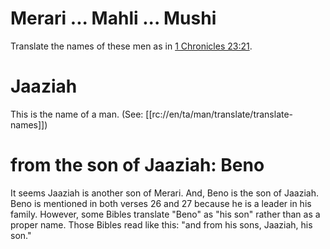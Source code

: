 # Merari ... Mahli ... Mushi

Translate the names of these men as in [1 Chronicles 23:21](../23/21.md).

# Jaaziah

This is the name of a man. (See: [[rc://en/ta/man/translate/translate-names]])

# from the son of Jaaziah: Beno

It seems Jaaziah is another son of Merari. And, Beno is the son of Jaaziah. Beno is mentioned in both verses 26 and 27 because he is a leader in his family. However, some Bibles translate "Beno" as "his son" rather than as a proper name. Those Bibles read like this: "and from his sons, Jaaziah, his son."

